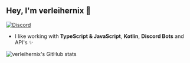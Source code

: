 ## Hey, I'm verleihernix 👋
[![Discord](https://img.shields.io/discord/:serverId?style=for-the-badge&logo=discord&label=Discord&color=blue)](https://discord.gg/JxxjdXPxsq)
- I like working with **TypeScript & JavaScript**, **Kotlin**, **Discord Bots** and API's ✨

![verleihernix's GitHub stats](https://github-readme-stats.vercel.app/api?username=verleihernix&show_icons=true&bg_color=00000000)
